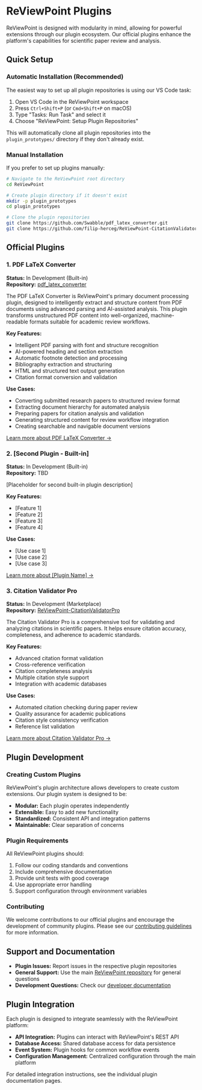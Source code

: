 # ReViewPoint Plugins

ReViewPoint is designed with modularity in mind, allowing for powerful extensions through our plugin ecosystem. Our official plugins enhance the platform's capabilities for scientific paper review and analysis.

## Quick Setup

### Automatic Installation (Recommended)

The easiest way to set up all plugin repositories is using our VS Code task:

1. Open VS Code in the ReViewPoint workspace
2. Press `Ctrl+Shift+P` (or `Cmd+Shift+P` on macOS)
3. Type "Tasks: Run Task" and select it
4. Choose "ReViewPoint: Setup Plugin Repositories"

This will automatically clone all plugin repositories into the `plugin_prototypes/` directory if they don't already exist.

### Manual Installation

If you prefer to set up plugins manually:

```bash
# Navigate to the ReViewPoint root directory
cd ReViewPoint

# Create plugin directory if it doesn't exist
mkdir -p plugin_prototypes
cd plugin_prototypes

# Clone the plugin repositories
git clone https://github.com/Swabble/pdf_latex_converter.git
git clone https://github.com/filip-herceg/ReViewPoint-CitationValidatorPro.git
```

## Official Plugins

### 1. PDF LaTeX Converter

**Status:** In Development (Built-in)  
**Repository:** [pdf_latex_converter](https://github.com/Swabble/pdf_latex_converter.git)

The PDF LaTeX Converter is ReViewPoint's primary document processing plugin, designed to intelligently extract and structure content from PDF documents using advanced parsing and AI-assisted analysis. This plugin transforms unstructured PDF content into well-organized, machine-readable formats suitable for academic review workflows.

**Key Features:**

- Intelligent PDF parsing with font and structure recognition
- AI-powered heading and section extraction
- Automatic footnote detection and processing
- Bibliography extraction and structuring
- HTML and structured text output generation
- Citation format conversion and validation

**Use Cases:**

- Converting submitted research papers to structured review format
- Extracting document hierarchy for automated analysis
- Preparing papers for citation analysis and validation
- Generating structured content for review workflow integration
- Creating searchable and navigable document versions

[Learn more about PDF LaTeX Converter →](plugins/pdf-latex-converter.md)

### 2. [Second Plugin - Built-in]

**Status:** In Development (Built-in)  
**Repository:** TBD

[Placeholder for second built-in plugin description]

**Key Features:**

- [Feature 1]
- [Feature 2]
- [Feature 3]
- [Feature 4]

**Use Cases:**

- [Use case 1]
- [Use case 2]
- [Use case 3]

[Learn more about [Plugin Name] →](plugins/second-plugin.md)

### 3. Citation Validator Pro

**Status:** In Development (Marketplace)  
**Repository:** [ReViewPoint-CitationValidatorPro](https://github.com/filip-herceg/ReViewPoint-CitationValidatorPro)

The Citation Validator Pro is a comprehensive tool for validating and analyzing citations in scientific papers. It helps ensure citation accuracy, completeness, and adherence to academic standards.

**Key Features:**

- Advanced citation format validation
- Cross-reference verification
- Citation completeness analysis
- Multiple citation style support
- Integration with academic databases

**Use Cases:**

- Automated citation checking during paper review
- Quality assurance for academic publications
- Citation style consistency verification
- Reference list validation

[Learn more about Citation Validator Pro →](plugins/citation-validator-pro.md)

## Plugin Development

### Creating Custom Plugins

ReViewPoint's plugin architecture allows developers to create custom extensions. Our plugin system is designed to be:

- **Modular:** Each plugin operates independently
- **Extensible:** Easy to add new functionality
- **Standardized:** Consistent API and integration patterns
- **Maintainable:** Clear separation of concerns

### Plugin Requirements

All ReViewPoint plugins should:

1. Follow our coding standards and conventions
2. Include comprehensive documentation
3. Provide unit tests with good coverage
4. Use appropriate error handling
5. Support configuration through environment variables

### Contributing

We welcome contributions to our official plugins and encourage the development of community plugins. Please see our [contributing guidelines](../resources/guidelines.md) for more information.

## Support and Documentation

- **Plugin Issues:** Report issues in the respective plugin repositories
- **General Support:** Use the main [ReViewPoint repository](https://github.com/filip-herceg/ReViewPoint) for general questions
- **Development Questions:** Check our [developer documentation](developer-overview.md)

## Plugin Integration

Each plugin is designed to integrate seamlessly with the ReViewPoint platform:

- **API Integration:** Plugins can interact with ReViewPoint's REST API
- **Database Access:** Shared database access for data persistence
- **Event System:** Plugin hooks for common workflow events
- **Configuration Management:** Centralized configuration through the main platform

For detailed integration instructions, see the individual plugin documentation pages.
